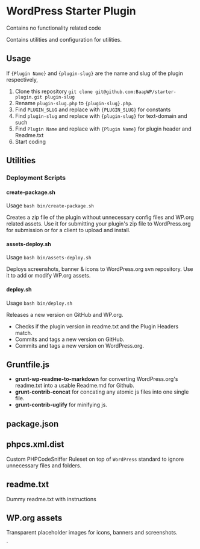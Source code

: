 # WordPress Starter Plugin

Contains no functionality related code

Contains utilities and configuration for utilities.

## Usage
 
If `{Plugin Name}` and `{plugin-slug}` are the name and slug of the plugin respectively,

 1. Clone this repository `git clone git@github.com:BaapWP/starter-plugin.git plugin-slug`
 1. Rename `plugin-slug.php` to `{plugin-slug}.php`.
 1. Find `PLUGIN_SLUG` and replace with `{PLUGIN_SLUG}` for constants
 1. Find `plugin-slug` and replace with `{plugin-slug}` for text-domain and such
 1. Find `Plugin Name` and replace with `{Plugin Name}` for plugin header and Readme.txt
 1. Start coding

## Utilities

### Deployment Scripts

#### create-package.sh

Usage `bash bin/create-package.sh`

Creates a zip file of the plugin without unnecessary config files and WP.org related assets. Use it for submitting your plugin's zip file to WordPress.org for submission or for a client to upload and install.

#### assets-deploy.sh

Usage `bash bin/assets-deploy.sh`

Deploys screenshots, banner & icons to WordPress.org svn repository. Use it to add or modify WP.org assets.

#### deploy.sh

Usage `bash bin/deploy.sh`

Releases a new version on GitHub and WP.org.

 * Checks if the plugin version in readme.txt and the Plugin Headers match.
 * Commits and tags a new version on GitHub.
 * Commits and tags a new version on WordPress.org.
 
 ## Gruntfile.js
 
  * **grunt-wp-readme-to-markdown** for converting WordPress.org's readme.txt into a usable Readme.md for Github.
  * **grunt-contrib-concat** for concating any atomic js files into one single file.
  * **grunt-contrib-uglify** for minifying js.
  
 ## package.json
 
 ## phpcs.xml.dist
 Custom PHPCodeSniffer Ruleset on top of `WordPress` standard to ignore unnecessary files and folders.
 
 ## readme.txt
 Dummy readme.txt with instructions
 
 ## WP.org assets
 Transparent placeholder images for icons, banners and screenshots.

`

